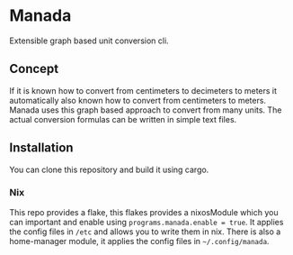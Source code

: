 # Manada

Extensible graph based unit conversion cli.

## Concept

If it is known how to convert from centimeters to decimeters to meters it automatically also known how to convert from centimeters to meters. 
Manada uses this graph based approach to convert from many units. The actual conversion formulas can be written in simple text files. 

## Installation

You can clone this repository and build it using cargo.

### Nix

This repo provides a flake, this flakes provides a nixosModule which you can important and enable using `programs.manada.enable = true`. It applies the config files in `/etc` and allows you to write them in nix. There is also a home-manager module, it applies the config files in `~/.config/manada`.

